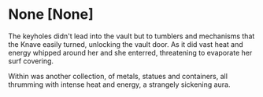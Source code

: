 # None [None]
The keyholes didn't lead into the vault but to tumblers and mechanisms that the Knave easily turned, unlocking the vault door. As it did vast heat and energy whipped around her and she enterred, threatening to evaporate her surf covering.    

Within was another collection, of metals, statues and containers, all thrumming with intense heat and energy, a strangely sickening aura.
